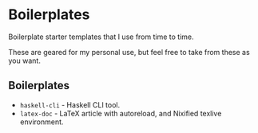 # Boilerplates

Boilerplate starter templates that I use from time to time.

These are geared for my personal use, but feel free to take from these
as you want.

## Boilerplates

 - `haskell-cli` - Haskell CLI tool.
 - `latex-doc` - LaTeX article with autoreload, and Nixified texlive
   environment.
